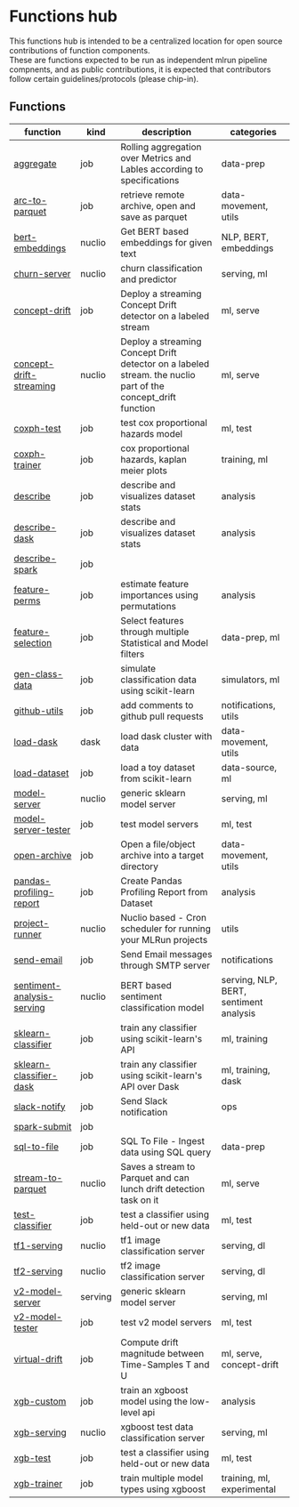 # Functions hub 

This functions hub is intended to be a centralized location for open source contributions of function components.  
These are functions expected to be run as independent mlrun pipeline compnents, and as public contributions, 
it is expected that contributors follow certain guidelines/protocols (please chip-in).

## Functions

| function | kind | description | categories |
| --- | --- | --- | --- |
| [aggregate](aggregate/aggregate.ipynb) | job | Rolling aggregation over Metrics and Lables according to specifications | data-prep |
| [arc-to-parquet](arc_to_parquet/arc_to_parquet.ipynb) | job | retrieve remote archive, open and save as parquet | data-movement, utils |
| [bert-embeddings](bert_embeddings/bert_embeddings.ipynb) | nuclio | Get BERT based embeddings for given text | NLP, BERT, embeddings |
| [churn-server](churn_server/churn_server.ipynb) | nuclio | churn classification and predictor | serving, ml |
| [concept-drift](concept_drift/concept_drift.ipynb) | job | Deploy a streaming Concept Drift detector on a labeled stream | ml, serve |
| [concept-drift-streaming](concept_drift_streaming/concept_drift_streaming.ipynb) | nuclio | Deploy a streaming Concept Drift detector on a labeled stream. the nuclio part of the concept_drift function | ml, serve |
| [coxph-test](coxph_test/coxph_test.ipynb) | job | test cox proportional hazards model | ml, test |
| [coxph-trainer](coxph_trainer/coxph_trainer.ipynb) | job | cox proportional hazards, kaplan meier plots | training, ml |
| [describe](describe/describe.ipynb) | job | describe and visualizes dataset stats | analysis |
| [describe-dask](describe_dask/describe_dask.ipynb) | job | describe and visualizes dataset stats | analysis |
| [describe-spark](describe_spark/describe_spark.ipynb) | job |  |  |
| [feature-perms](feature_perms/feature_perms.ipynb) | job | estimate feature importances using permutations | analysis |
| [feature-selection](feature_selection/feature_selection.ipynb) | job | Select features through multiple Statistical and Model filters | data-prep, ml |
| [gen-class-data](gen_class_data/gen_class_data.ipynb) | job | simulate classification data using scikit-learn | simulators, ml |
| [github-utils](github_utils/github_utils.ipynb) | job | add comments to github pull requests | notifications, utils |
| [load-dask](load_dask/load_dask.ipynb) | dask | load dask cluster with data | data-movement, utils |
| [load-dataset](load_dataset/load_dataset.ipynb) | job | load a toy dataset from scikit-learn | data-source, ml |
| [model-server](model_server/model_server.ipynb) | nuclio | generic sklearn model server | serving, ml |
| [model-server-tester](model_server_tester/model_server_tester.ipynb) | job | test model servers | ml, test |
| [open-archive](open_archive/open_archive.ipynb) | job | Open a file/object archive into a target directory | data-movement, utils |
| [pandas-profiling-report](pandas_profiling_report/pandas_profiling_report.ipynb) | job | Create Pandas Profiling Report from Dataset | analysis |
| [project-runner](project_runner/project_runner.ipynb) | nuclio | Nuclio based - Cron scheduler for running your MLRun projects | utils |
| [send-email](send_email/send_email.ipynb) | job | Send Email messages through SMTP server | notifications |
| [sentiment-analysis-serving](sentiment_analysis_serving/bert_sentiment_analysis_serving.ipynb) | nuclio | BERT based sentiment classification model | serving, NLP, BERT, sentiment analysis |
| [sklearn-classifier](sklearn_classifier/sklearn_classifier.ipynb) | job | train any classifier using scikit-learn's API | ml, training |
| [sklearn-classifier-dask](sklearn_classifier_dask/sklearn_classifier_dask.ipynb) | job | train any classifier using scikit-learn's API over Dask | ml, training, dask |
| [slack-notify](slack_notify/slack_notify.ipynb) | job | Send Slack notification | ops |
| [spark-submit](spark_submit/spark_submit.ipynb) | job |  |  |
| [sql-to-file](sql_to_file/sql_to_file.ipynb) | job | SQL To File - Ingest data using SQL query | data-prep |
| [stream-to-parquet](stream_to_parquet/stream_to_parquet.ipynb) | nuclio | Saves a stream to Parquet and can lunch drift detection task on it | ml, serve |
| [test-classifier](test_classifier/test_classifier.ipynb) | job | test a classifier using held-out or new data | ml, test |
| [tf1-serving](tf1_serving/tf1_serving.ipynb) | nuclio | tf1 image classification server | serving, dl |
| [tf2-serving](tf2_serving/tf2_serving.ipynb) | nuclio | tf2 image classification server | serving, dl |
| [v2-model-server](v2_model_server/v2_model_server.ipynb) | serving | generic sklearn model server | serving, ml |
| [v2-model-tester](v2_model_tester/v2_model_tester.ipynb) | job | test v2 model servers | ml, test |
| [virtual-drift](virtual_drift/virtual_drift.ipynb) | job | Compute drift magnitude between Time-Samples T and U | ml, serve, concept-drift |
| [xgb-custom](xgb_custom/xgb_custom.ipynb) | job | train an xgboost model using the low-level api | analysis |
| [xgb-serving](xgb_serving/xgb_serving.ipynb) | nuclio | xgboost test data classification server | serving, ml |
| [xgb-test](xgb_test/xgb_test.ipynb) | job | test a classifier using held-out or new data | ml, test |
| [xgb-trainer](xgb_trainer/xgb_trainer.ipynb) | job | train multiple model types using xgboost | training, ml, experimental |
